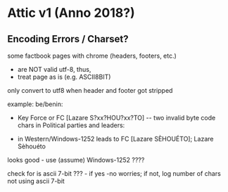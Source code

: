 # Attic v1  (Anno 2018?)


## Encoding Errors / Charset?


some factbook pages with chrome (headers, footers, etc.)
- are NOT valid utf-8, thus,
- treat page as is (e.g. ASCII8BIT)

only convert to utf8 when header and footer got stripped

example: be/benin:


-  Key Force or FC [Lazare S?xx?HOU?xx?TO]     -- two invalid byte code chars in Political parties and leaders:

- in Western/Windows-1252  leads to  FC [Lazare SÈHOUÉTO];   Lazare Sèhouéto

looks good - use (assume) Windows-1252 ????

check for is ascii 7-bit ??? - if yes -no worries;
if not, log number of chars not using ascii 7-bit


```

```
